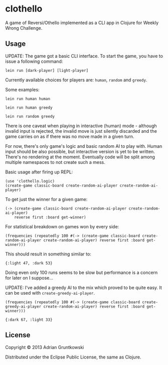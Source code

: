 # clothello

A game of Reversi/Othello implemented as a CLI app in Clojure for Weekly Wrong Challenge.

## Usage

UPDATE: The game got a basic CLI interface. To start the game, you have to issue a following command:

    lein run [dark-player] [light-player]

Currently available choices for players are: `human`, `random` and `greedy`.

Some examples:

    lein run human human

    lein run human greedy

    lein run random greedy

There is one caveat when playing in interactive (human) mode - although invalid input is rejected, the invalid move is just silently discarded and the game carries on as if there was no move made in a given turn.

For now, there's only game's logic and basic random AI to play with. Human input should be also possible, but interactive version is yet to be written. There's no rendering at the moment. Eventually code will be split among multiple namespaces to not create such a mess.

Basic usage after firing up REPL:

    (use 'clothello.logic)
    (create-game classic-board create-random-ai-player create-random-ai-player)
    
To get just the winner for a given game:

    (-> (create-game classic-board create-random-ai-player create-random-ai-player)
        reverse first :board get-winner)

For statistical breakdown on games won by every side:

    (frequencies (repeatedly 100 #(-> (create-game classic-board create-random-ai-player create-random-ai-player) reverse first :board get-winner)))

This should result in something similar to:

    {:light 47, :dark 53}

Doing even only 100 runs seems to be slow but performance is a concern for later on I suppose...

UPDATE: I've added a greedy AI to the mix which proved to be quite easy. It can be used with `create-greedy-ai-player`.

    (frequencies (repeatedly 100 #(-> (create-game classic-board create-greedy-ai-player create-random-ai-player) reverse first :board get-winner)))
    
    {:dark 67, :light 33}

## License

Copyright © 2013 Adrian Gruntkowski

Distributed under the Eclipse Public License, the same as Clojure.
